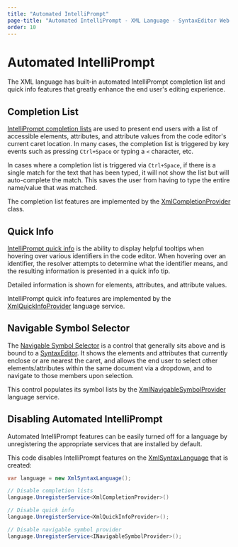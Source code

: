 ```yaml
---
title: "Automated IntelliPrompt"
page-title: "Automated IntelliPrompt - XML Language - SyntaxEditor Web Languages Add-on"
order: 10
---
```

# Automated IntelliPrompt

The XML language has built-in automated IntelliPrompt completion list and quick info features that greatly enhance the end user's editing experience.

## Completion List

[IntelliPrompt completion lists](../../user-interface/intelliprompt/completion-list.md) are used to present end users with a list of accessible elements, attributes, and attribute values from the code editor's current caret location.  In many cases, the completion list is triggered by key events such as pressing `Ctrl+Space` or typing a `<` character, etc.

In cases where a completion list is triggered via `Ctrl+Space`, if there is a single match for the text that has been typed, it will not show the list but will auto-complete the match.  This saves the user from having to type the entire name/value that was matched.

The completion list features are implemented by the [XmlCompletionProvider](xref:ActiproSoftware.Text.Languages.Xml.Implementation.XmlCompletionProvider) class.

## Quick Info

[IntelliPrompt quick info](../../user-interface/intelliprompt/quick-info.md) is the ability to display helpful tooltips when hovering over various identifiers in the code editor.  When hovering over an identifier, the resolver attempts to determine what the identifier means, and the resulting information is presented in a quick info tip.

Detailed information is shown for elements, attributes, and attribute values.

IntelliPrompt quick info features are implemented by the [XmlQuickInfoProvider](xref:ActiproSoftware.Text.Languages.Xml.Implementation.XmlQuickInfoProvider) language service.

## Navigable Symbol Selector

The [Navigable Symbol Selector](../../user-interface/intelliprompt/navigable-symbol-selector.md) is a control that generally sits above and is bound to a [SyntaxEditor](xref:ActiproSoftware.Windows.Controls.SyntaxEditor.SyntaxEditor).  It shows the elements and attributes that currently enclose or are nearest the caret, and allows the end user to select other elements/attributes within the same document via a dropdown, and to navigate to those members upon selection.

This control populates its symbol lists by the [XmlNavigableSymbolProvider](xref:ActiproSoftware.Text.Languages.Xml.Implementation.XmlNavigableSymbolProvider) language service.

## Disabling Automated IntelliPrompt

Automated IntelliPrompt features can be easily turned off for a language by unregistering the appropriate services that are installed by default.

This code disables IntelliPrompt features on the [XmlSyntaxLanguage](xref:ActiproSoftware.Text.Languages.Xml.Implementation.XmlSyntaxLanguage) that is created:

```csharp
var language = new XmlSyntaxLanguage();

// Disable completion lists
language.UnregisterService<XmlCompletionProvider>()

// Disable quick info
language.UnregisterService<XmlQuickInfoProvider>();

// Disable navigable symbol provider
language.UnregisterService<INavigableSymbolProvider>();
```
